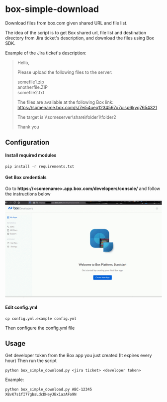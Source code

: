 # box-simple-download
Download files from box.com given shared URL and file list.

The idea of the script is to get Box shared url, file list and destination directory from Jira ticket's description, and download the files using Box SDK.

Example of the Jira ticket's description:
>Hello,
>
>Please upload the following files to the server:
>
>somefile1.zip \
>anotherfile.ZIP \
>somefile2.txt
>
>
>The files are available at the following Box link: https://somename.box.com/s/7ei54ueq1234567o7uisp6kyq7654321
>
>The target is \\\\someserver\\share\\folder1\\folder2
>
>Thank you

## Configuration
#### Install required modules
```shell script
pip install -r requirements.txt
```
#### Get Box credentials
Go to **https://\<somename>.app.box.com/developers/console/** and follow the instructions below

![](box_developer.gif)

#### Edit config.yml
```shell script
cp config.yml.example config.yml
```
Then configure the config.yml file

## Usage
Get developer token from the Box app you just created (It expires every hour)
Then run the script
```shell script
python box_simple_download.py <jira ticket> <developer token>
```
Example:
```shell script
python box_simple_download.py ABC-12345 XBvK7s1fI77gbsLdcDHeyJBx1azAFo9N
```
